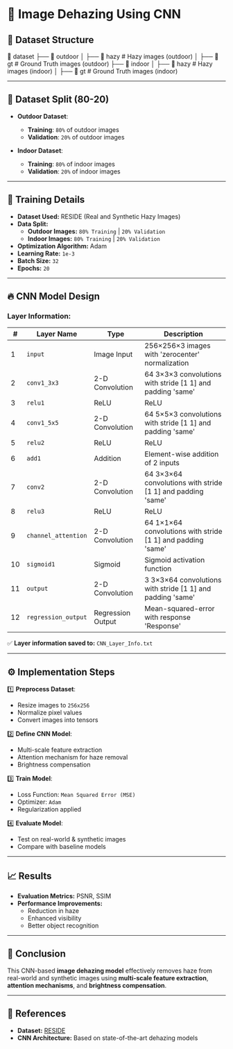 # 🚀 Image Dehazing Using CNN

## 📂 Dataset Structure
📂 dataset
├── 📂 outdoor
│ ├── 📂 hazy # Hazy images (outdoor)
│ ├── 📂 gt # Ground Truth images (outdoor)
├── 📂 indoor
│ ├── 📂 hazy # Hazy images (indoor)
│ ├── 📂 gt # Ground Truth images (indoor)

---

## 🔹 Dataset Split (80-20)
- **Outdoor Dataset**:  
  - **Training**: `80%` of outdoor images  
  - **Validation**: `20%` of outdoor images  

- **Indoor Dataset**:  
  - **Training**: `80%` of indoor images  
  - **Validation**: `20%` of indoor images  

---

## 🔬 Training Details
- **Dataset Used:** RESIDE (Real and Synthetic Hazy Images)  
- **Data Split:**  
  - **Outdoor Images:** `80% Training` | `20% Validation`  
  - **Indoor Images:** `80% Training` | `20% Validation`  
- **Optimization Algorithm:** Adam  
- **Learning Rate:** `1e-3`  
- **Batch Size:** `32`  
- **Epochs:** `20`  

---

## 🔥 CNN Model Design
### **Layer Information:**
| #  | Layer Name            | Type                | Description |
|----|----------------------|--------------------|-------------|
| 1  | `input`              | Image Input       | 256×256×3 images with 'zerocenter' normalization |
| 2  | `conv1_3x3`          | 2-D Convolution   | 64 3×3×3 convolutions with stride [1 1] and padding 'same' |
| 3  | `relu1`              | ReLU              | ReLU |
| 4  | `conv1_5x5`          | 2-D Convolution   | 64 5×5×3 convolutions with stride [1 1] and padding 'same' |
| 5  | `relu2`              | ReLU              | ReLU |
| 6  | `add1`               | Addition          | Element-wise addition of 2 inputs |
| 7  | `conv2`              | 2-D Convolution   | 64 3×3×64 convolutions with stride [1 1] and padding 'same' |
| 8  | `relu3`              | ReLU              | ReLU |
| 9  | `channel_attention`  | 2-D Convolution   | 64 1×1×64 convolutions with stride [1 1] and padding 'same' |
| 10 | `sigmoid1`           | Sigmoid           | Sigmoid activation function |
| 11 | `output`             | 2-D Convolution   | 3 3×3×64 convolutions with stride [1 1] and padding 'same' |
| 12 | `regression_output`  | Regression Output | Mean-squared-error with response 'Response' |

✅ **Layer information saved to:** `CNN_Layer_Info.txt`  

---

## ⚙️ Implementation Steps
1️⃣ **Preprocess Dataset**:  
   - Resize images to `256x256`  
   - Normalize pixel values  
   - Convert images into tensors  

2️⃣ **Define CNN Model**:  
   - Multi-scale feature extraction  
   - Attention mechanism for haze removal  
   - Brightness compensation  

3️⃣ **Train Model**:  
   - Loss Function: `Mean Squared Error (MSE)`  
   - Optimizer: `Adam`  
   - Regularization applied  

4️⃣ **Evaluate Model**:  
   - Test on real-world & synthetic images  
   - Compare with baseline models  

---

## 📈 Results
- **Evaluation Metrics:** PSNR, SSIM  
- **Performance Improvements:**  
  - Reduction in haze  
  - Enhanced visibility  
  - Better object recognition  

---

## 📝 Conclusion
This CNN-based **image dehazing model** effectively removes haze from real-world and synthetic images using **multi-scale feature extraction**, **attention mechanisms**, and **brightness compensation**.

---

## 📌 References
- **Dataset:** [RESIDE](https://www.reside-dataset.com/)  
- **CNN Architecture:** Based on state-of-the-art dehazing models  

